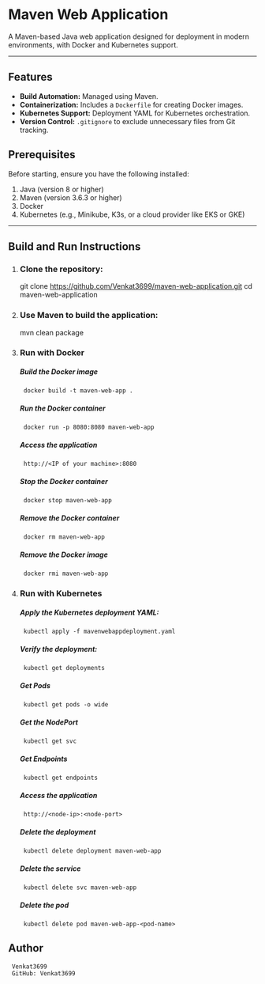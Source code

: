 # Maven Web Application

A Maven-based Java web application designed for deployment in modern environments, with Docker and Kubernetes support.

---

## Features
- **Build Automation:** Managed using Maven.
- **Containerization:** Includes a `Dockerfile` for creating Docker images.
- **Kubernetes Support:** Deployment YAML for Kubernetes orchestration.
- **Version Control:** `.gitignore` to exclude unnecessary files from Git tracking.


## Prerequisites
Before starting, ensure you have the following installed:
1. Java (version 8 or higher)
2. Maven (version 3.6.3 or higher)
3. Docker
4. Kubernetes (e.g., Minikube, K3s, or a cloud provider like EKS or GKE)

---

## Build and Run Instructions

1. ### Clone the repository:
    git clone https://github.com/Venkat3699/maven-web-application.git
    cd maven-web-application

2. ### Use Maven to build the application:
    mvn clean package

3. ### Run with Docker
    ##### Build the Docker image
        docker build -t maven-web-app .
    ##### Run the Docker container
        docker run -p 8080:8080 maven-web-app
    ##### Access the application 
        http://<IP of your machine>:8080
    ##### Stop the Docker container
        docker stop maven-web-app
    ##### Remove the Docker container
        docker rm maven-web-app
    ##### Remove the Docker image
        docker rmi maven-web-app

4. ### Run with Kubernetes
    ##### Apply the Kubernetes deployment YAML:
        kubectl apply -f mavenwebappdeployment.yaml
    ##### Verify the deployment:
        kubectl get deployments
    ##### Get Pods
        kubectl get pods -o wide
    ##### Get the NodePort
        kubectl get svc
    ##### Get Endpoints
        kubectl get endpoints
    ##### Access the application 
        http://<node-ip>:<node-port>
    ##### Delete the deployment
        kubectl delete deployment maven-web-app
    ##### Delete the service
        kubectl delete svc maven-web-app
    ##### Delete the pod
        kubectl delete pod maven-web-app-<pod-name>

## Author
     Venkat3699
     GitHub: Venkat3699